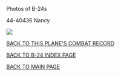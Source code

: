 
Photos of B-24s






 




44-40436 Nancy  

![](44-40436.jpg)  
  

[BACK TO THIS PLANE'S COMBAT RECORD](../b24s/44-40436.md)  

[BACK TO B-24 INDEX PAGE](../000b24s.md)  

[BACK TO MAIN PAGE](../index.md)


